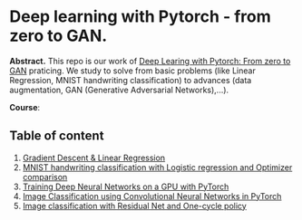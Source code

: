 # Deep learning with Pytorch - from zero to GAN. 

**Abstract.** This repo is our work of [Deep Learing with Pytorch: From zero to GAN](https://jovian.ai/aakashns/collections/deep-learning-with-pytorch) praticing. We study to solve from basic problems (like Linear Regression, MNIST handwriting classification) to advances (data augmentation, GAN (Generative Adversarial Networks),...). 

**Course**: 

## Table of content

1. [Gradient Descent & Linear Regression](https://github.com/thoconvuive/deep_learning_with_pytorch/blob/main/Linear%20Regression%20and%20Neural%20Net%20with%20Gradient%20descent%20from%20scratch.ipynb)
2. [MNIST handwriting classification with Logistic regression and Optimizer comparison](https://github.com/thoconvuive/deep_learning_with_pytorch/blob/main/Logistic%20Regression%20by%20MNIST%20handwriting%20dataset.ipynb)
3. [Training Deep Neural Networks on a GPU with PyTorch](https://github.com/thoconvuive/deep_learning_with_pytorch/blob/main/Training%20Deep%20Neural%20Networks%20on%20a%20GPU%20with%20PyTorch.ipynb)
4. [Image Classification using Convolutional Neural Networks in PyTorch](https://github.com/thoconvuive/deep_learning_with_pytorch/blob/main/CNN%20with%20pytorch%20from%20scratch.ipynb)
5. [Image classification with Residual Net and One-cycle policy](https://github.com/thoconvuive/deep_learning_with_pytorch/blob/main/Image%20classification%20with%20Residual%20net%20and%20One%20cycle%20policy.ipynb)

